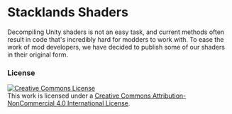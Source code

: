# Stacklands Shaders

Decompiling Unity shaders is not an easy task, and current methods often result in code that's
incredibly hard for modders to work with. To ease the work of mod developers, we have decided to
publish some of our shaders in their original form.

### License

<a rel="license" href="http://creativecommons.org/licenses/by-nc/4.0/"><img alt="Creative Commons License" style="border-width:0" src="https://i.creativecommons.org/l/by-nc/4.0/88x31.png" /></a><br />This work is licensed under a <a rel="license" href="http://creativecommons.org/licenses/by-nc/4.0/">Creative Commons Attribution-NonCommercial 4.0 International License</a>.